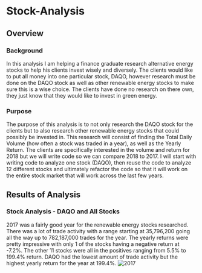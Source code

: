 # Stock-Analysis
## Overview
### Background
  In this analysis I am helping a finance graduate research alternative energy stocks to help his clients invest wisely and diversely.  The clients would like to put all money into one particular stock, DAQO, however research must be done on the DAQO stock as well as other renewable energy stocks to make sure this is a wise choice. The clients have done no research on there own, they just know that they would like to invest in green energy.  
### Purpose
  The purpose of this analysis is to not only research the DAQO stock for the clients but to also research other renewable energy stocks that could possibly be invested in.  This research will consist of finding the Total Daily Volume (how often a stock was traded in a year), as well as the Yearly Return.  The clients are specifically interested in the volume and return for 2018 but we will write code so we can compare 2018 to 2017. I will start with writing code to analyze one stock (DAQO), then reuse the code to analyze 12 different stocks and ultimately refactor the code so that it will work on the entire stock market that will work across the last few years. 
 ## Results of Analysis
 ### Stock Analysis - DAQO and All Stocks
 2017 was a fairly good year for the renewable energy stocks researched.  There was a lot of trade activity with a range starting at 35,796,200 going all the way up to 782,187,000 trades for the year.  The yearly returns were pretty impressive with only 1 of the stocks having a negative return at -7.2%.  The other 11 stocks were all in the positives ranging from 5.5% to 199.4% return.  DAQO had the lowest amount of trade activity but the highest yearly return for the year at 199.4%.
 ![2017](https://user-images.githubusercontent.com/106348899/175434518-72af9cbd-6010-4294-a9a9-9b12f0a2311b.png)
